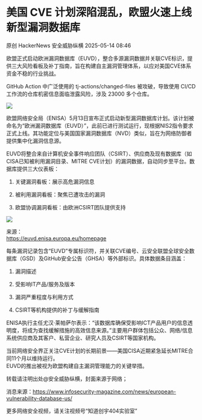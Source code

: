 #  美国 CVE 计划深陷混乱，欧盟火速上线新型漏洞数据库   
原创 HackerNews  安全威胁纵横   2025-05-14 08:46  
  
欧盟正式启动欧洲漏洞数据库（EUVD），整合多源漏洞数据并关联CVE标识，提供三大风险看板及补丁指南，旨在构建自主漏洞管理体系，以应对美国CVE体系资金不稳的行业挑战。  
  
GitHub Action 中广泛使用的 tj-actions/changed-files 被攻破，导致使用 CI/CD 工作流的仓库机密信息面临泄露风险，涉及 23000 多个仓库。  
  
![](https://mmbiz.qpic.cn/sz_mmbiz_jpg/Ok8FsaZqg4zxf4tXPIwEDFgvqxaoGr4yyLaQgWxBZ31ecYYYibxSd3AoruQA7TRyJV35hlxkWTUAp1avT3pe1XA/640?wx_fmt=jpeg "")  
  
  
欧盟网络安全局（ENISA）5月13日宣布正式启动新型漏洞数据库计划。该计划被命名为“欧洲漏洞数据库（EUVD）”，此前已进行测试运行，现根据NIS2指令要求正式上线。其功能定位与美国国家漏洞数据库（NVD）类似，旨在为网络防御者提供集中化漏洞信息源。  
  
EUVD将整合来自计算机安全事件响应团队（CSIRT）、供应商及现有数据库（如CISA已知被利用漏洞目录、MITRE CVE计划）的漏洞数据，自动同步至平台。数据库提供三大仪表板：  
1. 关键漏洞看板：展示高危漏洞信息  
  
1. 被利用漏洞看板：聚焦已遭攻击的漏洞  
  
1. 欧盟协调漏洞看板：由欧洲CSIRT团队提供支持  
  
![](https://mmbiz.qpic.cn/sz_mmbiz_png/Ok8FsaZqg4yt3lInrRkM6dOFuy9UdyTcGASd9k3oHZOBSibvJnVrRka0IaYtQmSVvWpictWIm5HzzAialkDstF83A/640?wx_fmt=png&from=appmsg "")  
  
来源：  
https://euvd.enisa.europa.eu/homepage  
  
每条漏洞记录包含“EUVD”专属标识符，并关联CVE编号、云安全联盟全球安全数据库（GSD）及GitHub安全公告（GHSA）等外部标识。具体数据条目涵盖：  
1. 漏洞描述  
  
1. 受影响IT产品/服务及版本  
  
1. 漏洞严重程度与利用方式  
  
1. CSIRT等机构提供的补丁与缓解指南  
  
ENISA执行主任尤汉·莱帕萨尔表示：“该数据库确保受影响ICT产品用户的信息透明度，将成为查找缓解措施的高效信息来源。”主要用户群体包括公众、网络/信息系统供应商及其客户、私营企业、研究人员及CSIRT等国家机构。  
  
当前网络安全界正关注CVE计划的长期前景——美国CISA近期紧急延长MITRE合同11个月以维持运行。  
EUVD的推出被视为欧盟构建自主漏洞管理能力的关键举措。  
  
  
转载请注明出处@安全威胁纵横，封面来源于网络；  
  
消息来源：https://www.infosecurity-magazine.com/news/european-vulnerability-database-us/  
  
  
  
更多网络安全视频，请关注视频号“知道创宇404实验室”  
  
  
  
